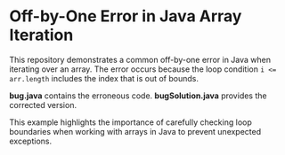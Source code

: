 # Off-by-One Error in Java Array Iteration

This repository demonstrates a common off-by-one error in Java when iterating over an array.  The error occurs because the loop condition `i <= arr.length` includes the index that is out of bounds.

**bug.java** contains the erroneous code.
**bugSolution.java** provides the corrected version.

This example highlights the importance of carefully checking loop boundaries when working with arrays in Java to prevent unexpected exceptions.